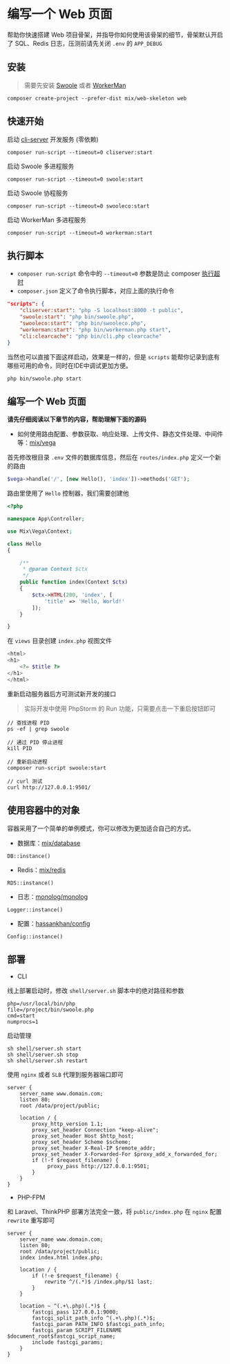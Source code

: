 # 编写一个 Web 页面

帮助你快速搭建 Web 项目骨架，并指导你如何使用该骨架的细节，骨架默认开启了 SQL、Redis 日志，压测前请先关闭 `.env` 的 `APP_DEBUG`

## 安装

> 需要先安装 [Swoole](https://wiki.swoole.com/#/environment) 或者 [WorkerMan](http://doc.workerman.net/install/requirement.html)

```
composer create-project --prefer-dist mix/web-skeleton web
```

## 快速开始

启动 [cli-server](https://www.php.net/manual/zh/features.commandline.webserver.php) 开发服务 (零依赖)

```
composer run-script --timeout=0 cliserver:start
```

启动 Swoole 多进程服务

```
composer run-script --timeout=0 swoole:start
```

启动 Swoole 协程服务

```
composer run-script --timeout=0 swooleco:start
```

启动 WorkerMan 多进程服务

```
composer run-script --timeout=0 workerman:start
```

## 执行脚本

- `composer run-script` 命令中的 `--timeout=0` 参数是防止 composer [执行超时](https://getcomposer.org/doc/06-config.md#process-timeout)
- `composer.json` 定义了命令执行脚本，对应上面的执行命令

```json
"scripts": {
    "cliserver:start": "php -S localhost:8000 -t public",
    "swoole:start": "php bin/swoole.php",
    "swooleco:start": "php bin/swooleco.php",
    "workerman:start": "php bin/workerman.php start",
    "cli:clearcache": "php bin/cli.php clearcache"
}
```

当然也可以直接下面这样启动，效果是一样的，但是 `scripts` 能帮你记录到底有哪些可用的命令，同时在IDE中调试更加方便。

```
php bin/swoole.php start
```

## 编写一个 Web 页面

**请先仔细阅读以下章节的内容，帮助理解下面的源码**

- 如何使用路由配置、参数获取、响应处理、上传文件、静态文件处理、中间件等：[mix/vega](zh-cn/mix-vega.md)

首先修改根目录 `.env` 文件的数据库信息，然后在 `routes/index.php` 定义一个新的路由

```php
$vega->handle('/', [new Hello(), 'index'])->methods('GET');
```

路由里使用了 `Hello` 控制器，我们需要创建他

```php
<?php

namespace App\Controller;

use Mix\Vega\Context;

class Hello
{

    /**
     * @param Context $ctx
     */
    public function index(Context $ctx)
    {
        $ctx->HTML(200, 'index', [
            'title' => 'Hello, World!'
        ]);
    }

}
```

在 `views` 目录创建 `index.php` 视图文件

```php
<html>
<h1>
    <?= $title ?>
</h1>
</html>
```

重新启动服务器后方可测试新开发的接口

> 实际开发中使用 PhpStorm 的 Run 功能，只需要点击一下重启按钮即可

```
// 查找进程 PID
ps -ef | grep swoole

// 通过 PID 停止进程
kill PID

// 重新启动进程
composer run-script swoole:start

// curl 测试
curl http://127.0.0.1:9501/
```

## 使用容器中的对象

容器采用了一个简单的单例模式，你可以修改为更加适合自己的方式。

- 数据库：[mix/database](zh-cn/mix-database.md)

```
DB::instance()
```

- Redis：[mix/redis](zh-cn/mix-redis.md)

```
RDS::instance()
```

- 日志：[monolog/monolog](https://seldaek.github.io/monolog/doc/01-usage.html)

```
Logger::instance()
```

- 配置：[hassankhan/config](https://github.com/hassankhan/config#getting-values)

```
Config::instance()
```

## 部署

- CLI

线上部署启动时，修改 `shell/server.sh` 脚本中的绝对路径和参数

```
php=/usr/local/bin/php
file=/project/bin/swoole.php
cmd=start
numprocs=1
```

启动管理

```
sh shell/server.sh start
sh shell/server.sh stop
sh shell/server.sh restart
```

使用 `nginx` 或者 `SLB` 代理到服务器端口即可

```
server {
    server_name www.domain.com;
    listen 80; 
    root /data/project/public;

    location / {
        proxy_http_version 1.1;
        proxy_set_header Connection "keep-alive";
        proxy_set_header Host $http_host;
        proxy_set_header Scheme $scheme;
        proxy_set_header X-Real-IP $remote_addr;
        proxy_set_header X-Forwarded-For $proxy_add_x_forwarded_for;
        if (!-f $request_filename) {
             proxy_pass http://127.0.0.1:9501;
        }
    }
}
```

- PHP-FPM

和 Laravel、ThinkPHP 部署方法完全一致，将 `public/index.php` 在 `nginx` 配置 `rewrite` 重写即可

```
server {
    server_name www.domain.com;
    listen 80;
    root /data/project/public;
    index index.html index.php;

    location / {
        if (!-e $request_filename) {
            rewrite ^/(.*)$ /index.php/$1 last;
        }
    }

    location ~ ^(.+\.php)(.*)$ {
        fastcgi_pass 127.0.0.1:9000;
        fastcgi_split_path_info ^(.+\.php)(.*)$;
        fastcgi_param PATH_INFO $fastcgi_path_info;
        fastcgi_param SCRIPT_FILENAME $document_root$fastcgi_script_name;
        include fastcgi_params;
    }
}
```
